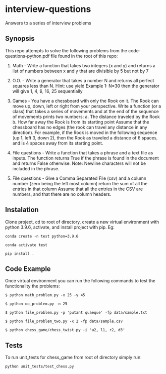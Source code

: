 # interview-questions
Answers to a series of interview problems


## Synopsis

This repo attempts to solve the following problems from the 
code-questions-python.pdf file found in the root of this repo:

1. Math - Write a function that takes two integers (x and y) and returns a list
   of numbers between x and y that are divisible by 5 but not by 7

2. O.O. - Write a generator that takes a number N and returns all perfect 
   squares less than N. Hint: use yield
   Example 1: N=30 then the generator will give 1, 4, 9, 16, 25 sequentially

3. Games - You have a chessboard with only the Rook on it. The Rook can move 
   up, down, left or right from your perspective. Write a function (or a class)
   that takes a series of movements and at the end of the sequence of movements 
   prints two numbers:
      a. The distance traveled by the Rook
      b. How far away the Rook is from its starting point
   Assume that the chessboard has no edges (the rook can travel any distance 
   in any direction). For example, if the Rook is moved in the following 
   sequence (up 1, left 3, down 2), then the Rook as traveled a distance of 6 
   spaces, and is 4 spaces away from its starting point.

4. File questions - Write a function that takes a phrase and a text file as 
   inputs. The function returns True if the phrase is found in the document and
   returns False otherwise. Note: Newline characters will not be included in 
   the phrase.

5. File questions - Give a Comma Separated File (csv) and a column number (zero
   being the left most column) return the sum of all the entries in that column
   Assume that all the entries in the CSV are numbers, and that there are no 
   column headers.

## Instalation

Clone project, cd to root of directory, create a new virtual environment with 
python 3.9.6, activate, and install project with pip. Eg:

`conda create -n test python=3.9.6`

`conda activate test`

`pip install .`


## Code Example

Once virtual environment you can run the following 
commands to test the functionality the problems:

`$ python math_problem.py -x 25 -y 45`

`$ python oo_problem.py -n 25`

`$ python file_problem.py -p 'putant quaeque' -fp data/sample.txt`

`$ python file_problem_two.py -x 2 -fp data/sample.csv`

`$ python chess_game/chess_twist.py -i 'u2, l1, r2, d3'`


## Tests

To run unit_tests for chess_game from root of directory simply run:

`python unit_tests/test_chess.py`
